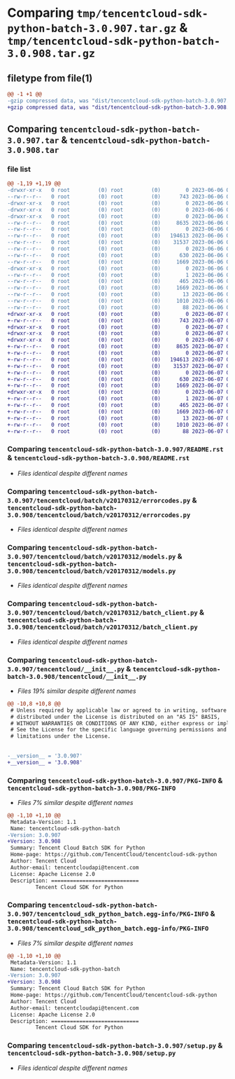 # Comparing `tmp/tencentcloud-sdk-python-batch-3.0.907.tar.gz` & `tmp/tencentcloud-sdk-python-batch-3.0.908.tar.gz`

## filetype from file(1)

```diff
@@ -1 +1 @@
-gzip compressed data, was "dist/tencentcloud-sdk-python-batch-3.0.907.tar", last modified: Tue Jun  6 02:19:04 2023, max compression
+gzip compressed data, was "dist/tencentcloud-sdk-python-batch-3.0.908.tar", last modified: Wed Jun  7 00:17:05 2023, max compression
```

## Comparing `tencentcloud-sdk-python-batch-3.0.907.tar` & `tencentcloud-sdk-python-batch-3.0.908.tar`

### file list

```diff
@@ -1,19 +1,19 @@
-drwxr-xr-x   0 root         (0) root         (0)        0 2023-06-06 02:19:04.000000 tencentcloud-sdk-python-batch-3.0.907/
--rw-r--r--   0 root         (0) root         (0)      743 2023-06-06 02:19:04.000000 tencentcloud-sdk-python-batch-3.0.907/README.rst
-drwxr-xr-x   0 root         (0) root         (0)        0 2023-06-06 02:19:04.000000 tencentcloud-sdk-python-batch-3.0.907/tencentcloud/
-drwxr-xr-x   0 root         (0) root         (0)        0 2023-06-06 02:19:04.000000 tencentcloud-sdk-python-batch-3.0.907/tencentcloud/batch/
-drwxr-xr-x   0 root         (0) root         (0)        0 2023-06-06 02:19:04.000000 tencentcloud-sdk-python-batch-3.0.907/tencentcloud/batch/v20170312/
--rw-r--r--   0 root         (0) root         (0)     8635 2023-06-06 02:19:04.000000 tencentcloud-sdk-python-batch-3.0.907/tencentcloud/batch/v20170312/errorcodes.py
--rw-r--r--   0 root         (0) root         (0)        0 2023-06-06 02:19:04.000000 tencentcloud-sdk-python-batch-3.0.907/tencentcloud/batch/v20170312/__init__.py
--rw-r--r--   0 root         (0) root         (0)   194613 2023-06-06 02:19:04.000000 tencentcloud-sdk-python-batch-3.0.907/tencentcloud/batch/v20170312/models.py
--rw-r--r--   0 root         (0) root         (0)    31537 2023-06-06 02:19:04.000000 tencentcloud-sdk-python-batch-3.0.907/tencentcloud/batch/v20170312/batch_client.py
--rw-r--r--   0 root         (0) root         (0)        0 2023-06-06 02:19:04.000000 tencentcloud-sdk-python-batch-3.0.907/tencentcloud/batch/__init__.py
--rw-r--r--   0 root         (0) root         (0)      630 2023-06-06 02:19:04.000000 tencentcloud-sdk-python-batch-3.0.907/tencentcloud/__init__.py
--rw-r--r--   0 root         (0) root         (0)     1669 2023-06-06 02:19:04.000000 tencentcloud-sdk-python-batch-3.0.907/PKG-INFO
-drwxr-xr-x   0 root         (0) root         (0)        0 2023-06-06 02:19:04.000000 tencentcloud-sdk-python-batch-3.0.907/tencentcloud_sdk_python_batch.egg-info/
--rw-r--r--   0 root         (0) root         (0)        1 2023-06-06 02:19:04.000000 tencentcloud-sdk-python-batch-3.0.907/tencentcloud_sdk_python_batch.egg-info/dependency_links.txt
--rw-r--r--   0 root         (0) root         (0)      465 2023-06-06 02:19:04.000000 tencentcloud-sdk-python-batch-3.0.907/tencentcloud_sdk_python_batch.egg-info/SOURCES.txt
--rw-r--r--   0 root         (0) root         (0)     1669 2023-06-06 02:19:04.000000 tencentcloud-sdk-python-batch-3.0.907/tencentcloud_sdk_python_batch.egg-info/PKG-INFO
--rw-r--r--   0 root         (0) root         (0)       13 2023-06-06 02:19:04.000000 tencentcloud-sdk-python-batch-3.0.907/tencentcloud_sdk_python_batch.egg-info/top_level.txt
--rw-r--r--   0 root         (0) root         (0)     1010 2023-06-06 02:19:04.000000 tencentcloud-sdk-python-batch-3.0.907/setup.py
--rw-r--r--   0 root         (0) root         (0)       88 2023-06-06 02:19:04.000000 tencentcloud-sdk-python-batch-3.0.907/setup.cfg
+drwxr-xr-x   0 root         (0) root         (0)        0 2023-06-07 00:17:05.000000 tencentcloud-sdk-python-batch-3.0.908/
+-rw-r--r--   0 root         (0) root         (0)      743 2023-06-07 00:17:05.000000 tencentcloud-sdk-python-batch-3.0.908/README.rst
+drwxr-xr-x   0 root         (0) root         (0)        0 2023-06-07 00:17:05.000000 tencentcloud-sdk-python-batch-3.0.908/tencentcloud/
+drwxr-xr-x   0 root         (0) root         (0)        0 2023-06-07 00:17:05.000000 tencentcloud-sdk-python-batch-3.0.908/tencentcloud/batch/
+drwxr-xr-x   0 root         (0) root         (0)        0 2023-06-07 00:17:05.000000 tencentcloud-sdk-python-batch-3.0.908/tencentcloud/batch/v20170312/
+-rw-r--r--   0 root         (0) root         (0)     8635 2023-06-07 00:17:05.000000 tencentcloud-sdk-python-batch-3.0.908/tencentcloud/batch/v20170312/errorcodes.py
+-rw-r--r--   0 root         (0) root         (0)        0 2023-06-07 00:17:05.000000 tencentcloud-sdk-python-batch-3.0.908/tencentcloud/batch/v20170312/__init__.py
+-rw-r--r--   0 root         (0) root         (0)   194613 2023-06-07 00:17:05.000000 tencentcloud-sdk-python-batch-3.0.908/tencentcloud/batch/v20170312/models.py
+-rw-r--r--   0 root         (0) root         (0)    31537 2023-06-07 00:17:05.000000 tencentcloud-sdk-python-batch-3.0.908/tencentcloud/batch/v20170312/batch_client.py
+-rw-r--r--   0 root         (0) root         (0)        0 2023-06-07 00:17:05.000000 tencentcloud-sdk-python-batch-3.0.908/tencentcloud/batch/__init__.py
+-rw-r--r--   0 root         (0) root         (0)      630 2023-06-07 00:17:05.000000 tencentcloud-sdk-python-batch-3.0.908/tencentcloud/__init__.py
+-rw-r--r--   0 root         (0) root         (0)     1669 2023-06-07 00:17:05.000000 tencentcloud-sdk-python-batch-3.0.908/PKG-INFO
+drwxr-xr-x   0 root         (0) root         (0)        0 2023-06-07 00:17:05.000000 tencentcloud-sdk-python-batch-3.0.908/tencentcloud_sdk_python_batch.egg-info/
+-rw-r--r--   0 root         (0) root         (0)        1 2023-06-07 00:17:05.000000 tencentcloud-sdk-python-batch-3.0.908/tencentcloud_sdk_python_batch.egg-info/dependency_links.txt
+-rw-r--r--   0 root         (0) root         (0)      465 2023-06-07 00:17:05.000000 tencentcloud-sdk-python-batch-3.0.908/tencentcloud_sdk_python_batch.egg-info/SOURCES.txt
+-rw-r--r--   0 root         (0) root         (0)     1669 2023-06-07 00:17:05.000000 tencentcloud-sdk-python-batch-3.0.908/tencentcloud_sdk_python_batch.egg-info/PKG-INFO
+-rw-r--r--   0 root         (0) root         (0)       13 2023-06-07 00:17:05.000000 tencentcloud-sdk-python-batch-3.0.908/tencentcloud_sdk_python_batch.egg-info/top_level.txt
+-rw-r--r--   0 root         (0) root         (0)     1010 2023-06-07 00:17:05.000000 tencentcloud-sdk-python-batch-3.0.908/setup.py
+-rw-r--r--   0 root         (0) root         (0)       88 2023-06-07 00:17:05.000000 tencentcloud-sdk-python-batch-3.0.908/setup.cfg
```

### Comparing `tencentcloud-sdk-python-batch-3.0.907/README.rst` & `tencentcloud-sdk-python-batch-3.0.908/README.rst`

 * *Files identical despite different names*

### Comparing `tencentcloud-sdk-python-batch-3.0.907/tencentcloud/batch/v20170312/errorcodes.py` & `tencentcloud-sdk-python-batch-3.0.908/tencentcloud/batch/v20170312/errorcodes.py`

 * *Files identical despite different names*

### Comparing `tencentcloud-sdk-python-batch-3.0.907/tencentcloud/batch/v20170312/models.py` & `tencentcloud-sdk-python-batch-3.0.908/tencentcloud/batch/v20170312/models.py`

 * *Files identical despite different names*

### Comparing `tencentcloud-sdk-python-batch-3.0.907/tencentcloud/batch/v20170312/batch_client.py` & `tencentcloud-sdk-python-batch-3.0.908/tencentcloud/batch/v20170312/batch_client.py`

 * *Files identical despite different names*

### Comparing `tencentcloud-sdk-python-batch-3.0.907/tencentcloud/__init__.py` & `tencentcloud-sdk-python-batch-3.0.908/tencentcloud/__init__.py`

 * *Files 19% similar despite different names*

```diff
@@ -10,8 +10,8 @@
 # Unless required by applicable law or agreed to in writing, software
 # distributed under the License is distributed on an "AS IS" BASIS,
 # WITHOUT WARRANTIES OR CONDITIONS OF ANY KIND, either express or implied.
 # See the License for the specific language governing permissions and
 # limitations under the License.
 
 
-__version__ = '3.0.907'
+__version__ = '3.0.908'
```

### Comparing `tencentcloud-sdk-python-batch-3.0.907/PKG-INFO` & `tencentcloud-sdk-python-batch-3.0.908/PKG-INFO`

 * *Files 7% similar despite different names*

```diff
@@ -1,10 +1,10 @@
 Metadata-Version: 1.1
 Name: tencentcloud-sdk-python-batch
-Version: 3.0.907
+Version: 3.0.908
 Summary: Tencent Cloud Batch SDK for Python
 Home-page: https://github.com/TencentCloud/tencentcloud-sdk-python
 Author: Tencent Cloud
 Author-email: tencentcloudapi@tencent.com
 License: Apache License 2.0
 Description: ============================
         Tencent Cloud SDK for Python
```

### Comparing `tencentcloud-sdk-python-batch-3.0.907/tencentcloud_sdk_python_batch.egg-info/PKG-INFO` & `tencentcloud-sdk-python-batch-3.0.908/tencentcloud_sdk_python_batch.egg-info/PKG-INFO`

 * *Files 7% similar despite different names*

```diff
@@ -1,10 +1,10 @@
 Metadata-Version: 1.1
 Name: tencentcloud-sdk-python-batch
-Version: 3.0.907
+Version: 3.0.908
 Summary: Tencent Cloud Batch SDK for Python
 Home-page: https://github.com/TencentCloud/tencentcloud-sdk-python
 Author: Tencent Cloud
 Author-email: tencentcloudapi@tencent.com
 License: Apache License 2.0
 Description: ============================
         Tencent Cloud SDK for Python
```

### Comparing `tencentcloud-sdk-python-batch-3.0.907/setup.py` & `tencentcloud-sdk-python-batch-3.0.908/setup.py`

 * *Files identical despite different names*

